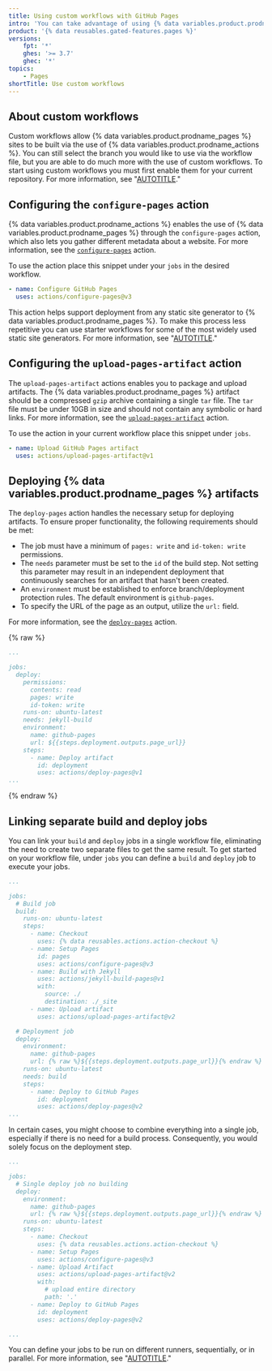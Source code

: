 ```yaml
---
title: Using custom workflows with GitHub Pages
intro: 'You can take advantage of using {% data variables.product.prodname_actions %} and {% data variables.product.prodname_pages %} by creating a workflow file or choosing from the predefined workflows.'
product: '{% data reusables.gated-features.pages %}'
versions:
    fpt: '*'
    ghes: '>= 3.7'
    ghec: '*'
topics:
    - Pages
shortTitle: Use custom workflows
---
```


## About custom workflows

Custom workflows allow {% data variables.product.prodname_pages %} sites to be built via the use of {% data variables.product.prodname_actions %}. You can still select the branch you would like to use via the workflow file, but you are able to do much more with the use of custom workflows. To start using custom workflows you must first enable them for your current repository. For more information, see "[AUTOTITLE](/pages/getting-started-with-github-pages/configuring-a-publishing-source-for-your-github-pages-site#publishing-with-a-custom-github-actions-workflow)."

## Configuring the `configure-pages` action

{% data variables.product.prodname_actions %} enables the use of {% data variables.product.prodname_pages %} through the `configure-pages` action, which also lets you gather different metadata about a website. For more information, see the [`configure-pages`](https://github.com/marketplace/actions/configure-github-pages) action.

To use the action place this snippet under your `jobs` in the desired workflow.

```yaml
- name: Configure GitHub Pages
  uses: actions/configure-pages@v3
```

This action helps support deployment from any static site generator to {% data variables.product.prodname_pages %}. To make this process less repetitive you can use starter workflows for some of the most widely used static site generators. For more information, see "[AUTOTITLE](/actions/learn-github-actions/using-starter-workflows)."

## Configuring the `upload-pages-artifact` action

The `upload-pages-artifact` actions enables you to package and upload artifacts. The {% data variables.product.prodname_pages %} artifact should be a compressed `gzip` archive containing a single `tar` file. The `tar` file must be under 10GB in size and should not contain any symbolic or hard links. For more information, see the [`upload-pages-artifact`](https://github.com/marketplace/actions/upload-github-pages-artifact) action.

To use the action in your current workflow place this snippet under `jobs`.

```yaml
- name: Upload GitHub Pages artifact
  uses: actions/upload-pages-artifact@v1
```

## Deploying {% data variables.product.prodname_pages %} artifacts

The `deploy-pages` action handles the necessary setup for deploying artifacts. To ensure proper functionality, the following requirements should be met:

- The job must have a minimum of `pages: write` and `id-token: write` permissions.
- The `needs` parameter must be set to the `id` of the build step. Not setting this parameter may result in an independent deployment that continuously searches for an artifact that hasn't been created.
- An `environment` must be established to enforce branch/deployment protection rules. The default environment is `github-pages`.
- To specify the URL of the page as an output, utilize the `url:` field.

For more information, see the [`deploy-pages`](https://github.com/marketplace/actions/deploy-github-pages-site) action.

{% raw %}
```yaml
...

jobs:
  deploy:
    permissions:
      contents: read
      pages: write
      id-token: write
    runs-on: ubuntu-latest
    needs: jekyll-build
    environment:
      name: github-pages
      url: ${{steps.deployment.outputs.page_url}}
    steps:
      - name: Deploy artifact
        id: deployment
        uses: actions/deploy-pages@v1
...
```
{% endraw %}

## Linking separate build and deploy jobs

You can link your `build` and `deploy` jobs in a single workflow file,  eliminating the need to create two separate files to get the same result. To get started on your workflow file, under `jobs` you can define a `build` and `deploy` job to execute your jobs.

```yaml
...

jobs:
  # Build job
  build:
    runs-on: ubuntu-latest
    steps:
      - name: Checkout
        uses: {% data reusables.actions.action-checkout %}
      - name: Setup Pages
        id: pages
        uses: actions/configure-pages@v3
      - name: Build with Jekyll
        uses: actions/jekyll-build-pages@v1
        with:
          source: ./
          destination: ./_site
      - name: Upload artifact
        uses: actions/upload-pages-artifact@v2

  # Deployment job
  deploy:
    environment:
      name: github-pages
      url: {% raw %}${{steps.deployment.outputs.page_url}}{% endraw %}
    runs-on: ubuntu-latest
    needs: build
    steps:
      - name: Deploy to GitHub Pages
        id: deployment
        uses: actions/deploy-pages@v2
...
```

In certain cases, you might choose to combine everything into a single job, especially if there is no need for a build process. Consequently, you would solely focus on the deployment step.

```yaml
...

jobs:
  # Single deploy job no building
  deploy:
    environment:
      name: github-pages
      url: {% raw %}${{steps.deployment.outputs.page_url}}{% endraw %}
    runs-on: ubuntu-latest
    steps:
      - name: Checkout
        uses: {% data reusables.actions.action-checkout %}
      - name: Setup Pages
        uses: actions/configure-pages@v3
      - name: Upload Artifact
        uses: actions/upload-pages-artifact@v2
        with:
          # upload entire directory
          path: '.'
      - name: Deploy to GitHub Pages
        id: deployment
        uses: actions/deploy-pages@v2

...
```

You can define your jobs to be run on different runners, sequentially, or in parallel. For more information, see "[AUTOTITLE](/actions/using-jobs)."
